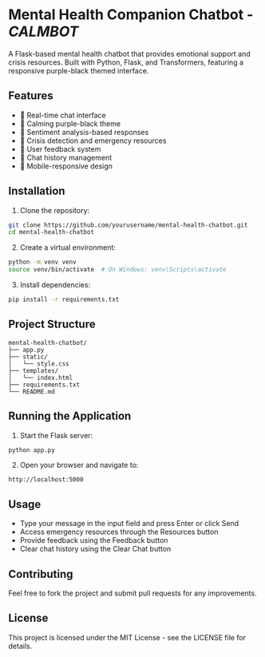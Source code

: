 # Mental Health Companion Chatbot - *CALMBOT*

A Flask-based mental health chatbot that provides emotional support and crisis resources. Built with Python, Flask, and Transformers, featuring a responsive purple-black themed interface.

## Features

- 💬 Real-time chat interface
- 🎨 Calming purple-black theme
- 🤖 Sentiment analysis-based responses
- 🚨 Crisis detection and emergency resources
- 📝 User feedback system
- 💾 Chat history management
- 📱 Mobile-responsive design

## Installation

1. Clone the repository:
```bash
git clone https://github.com/yourusername/mental-health-chatbot.git
cd mental-health-chatbot
```

2. Create a virtual environment:
```bash
python -m venv venv
source venv/bin/activate  # On Windows: venv\Scripts\activate
```

3. Install dependencies:
```bash
pip install -r requirements.txt
```

## Project Structure
```
mental-health-chatbot/
├── app.py
├── static/
│   └── style.css
├── templates/
│   └── index.html
├── requirements.txt
└── README.md
```

## Running the Application

1. Start the Flask server:
```bash
python app.py
```

2. Open your browser and navigate to:
```
http://localhost:5000
```

## Usage

- Type your message in the input field and press Enter or click Send
- Access emergency resources through the Resources button
- Provide feedback using the Feedback button
- Clear chat history using the Clear Chat button

## Contributing

Feel free to fork the project and submit pull requests for any improvements.

## License

This project is licensed under the MIT License - see the LICENSE file for details.
